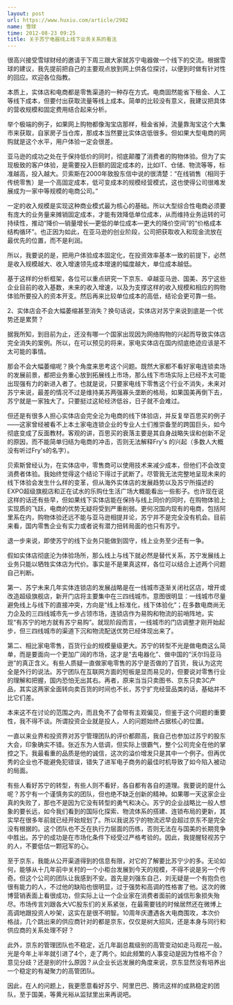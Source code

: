 ```yaml
---
layout: post
url: https://www.huxiu.com/article/2982
name: 雪球
time: 2012-08-23 09:25
title: 关于苏宁电器线上线下业务关系的看法
---
```

很高兴接受雪球财经的邀请于下周三跟大家就苏宁电器做一个线下的交流。根据雪球的建议，我先提前把自己的主要观点放到网上供各位探讨，以便到时做有针对性的回应。欢迎各位指教。

本质上，实体店和电商都是零售渠道的一种存在方式。电商固然能省下租金、人工等线下成本，但要付出获取流量等线上成本。简单的比较没有意义，我建议把具体的营收规模和固定费用结合起来分析。

举个极端的例子，如果网上购物都像淘宝店那样，租金省掉，流量靠淘宝这个大集市来获取，自家房子当仓库，那成本当然要比实体店低很多。但如果大型电商的网购就是这个水平，用户体验一定会很差。

亚马逊的成功之处在于保持低价的同时，彻底颠覆了消费者的购物体验。但为了实现极致的客户体验，是需要投入巨额的固定成本的，比如IT、仓储、物流等等，标准越高，投入越大。贝索斯在2000年致股东信中说的很清楚：“在线销售（相同于传统零售）是一个高固定成本，低可变成本的规模经营模式，这也使得公司很难发展成为一家中等规模的电商公司。”

一定的收入规模是实现这种商业模式最为核心的基础。所以大型综合性电商必须要有庞大的业务量来摊销固定成本，才能有效降低单位成本，从而维持业务运转的可持续性，推动“降价—销量增长—更低的单位成本—更大的降价空间”的“价格成本结构循环”。也正因为如此，在亚马逊的创业阶段，公司把获取收入和现金流放在最优先的位置，而不是利润。

所以，我要说的是，把用户体验成本固定化，在投资效率基本一致的前提下，必然是收入规模越大、收入增速领先成本增速的幅度越大，单位成本越低。

基于这样的分析框架，各位可以重点研究一下京东、卓越亚马逊、国美、苏宁这些企业目前的收入基数，未来的收入增速，以及为支撑这样的收入规模和相应的购物体验所要投入的资本开支。然后再来比较单位成本的高低，结论会更可靠一些。

2、实体店会不会大幅萎缩甚至消失？换句话说，实体店对苏宁来说到底是一个优势还是累赘？

据我所知，到目前为止，还没有哪一个国家出现因为网络购物的兴起而导致实体店完全消失的案例。所以，在可以预见的将来，家电实体店在国内彻底绝迹应该是不太可能的事情。

那会不会大幅萎缩呢？换个角度来思考这个问题。既然大家都不看好家电连锁卖场的发展前景，都把业务重心放到拓展线上市场，那么线下市场实际上已经不太可能出现强有力的新进入者了。也就是说，只要家电线下零售这个行业不消失，未来对苏宁来说，最差的情况不过是维持美苏两强寡头垄断的格局，如果国美再倒下去，苏宁就是一家独大了。只要挺过这轮经济低谷，日子就不会难过。

但还是有很多人担心实体店会完全沦为电商的线下体验店，并反复举百思买的例子——这家曾经被看不上本土家电连锁企业的专业人士们推崇备至的跨国巨头，如今彻底变成了反面教材。客观的讲，百思买的衰落主要是其自身战略失误和创新不足的原因，而不能简单归结为电商的冲击，否则无法解释Fry's 的兴起（多数人大概没有听过Fry's的名字）。

贝索斯曾经认为，在实体店中，零售商可以使用技术来减少成本，但他们不会改变消费者体验。我始终觉得这个结论下得过于武断了。尽管我无法完整地呈现未来的线下体验会发生什么样的变革，但从海外实体店的发展趋势以及苏宁所描述的EXPO超级旗舰店和正在试水的乐购仕生活广场大概能看出一些影子。也许现在说这样的话还有些早，但如果线下实体店能在保持与线上同价的同时，在购物体验上实现质的飞跃，电商的优势无疑将受到严重削弱。更何况国内现有的电商，包括阿里系在内，购物体验还远不能与亚马逊相提并论，苏宁并不是完全没有机会。目前来看，国内零售企业有实力或者说有潜力扭转局面的也只有苏宁。

退一步来说，即使苏宁的线下业务只能做到固守，线上业务至少还有一争。

假如实体店彻底沦为体验场所，那么线上与线下就必然是替代关系，苏宁发展线上业务只能以牺牲实体店为代价。事实是不是果真这样，各位可以结合上述两个问题自己判断。

第一、苏宁未来几年实体连锁店的发展战略是在一线城市逐渐关闭社区店，增开或改造超级旗舰店，新开门店将主要集中在三四线城市。意图很明显：一线城市尽量避免线上与线下的直接冲突，方向是“线上标准化，线下体验化”；在多数电商尚无力企及的三四线城市先一步占领市场，连锁店作为易购和物流的前哨阵地，实现“有苏宁的地方就有苏宁易购”。就现阶段而言，一线城市的门店调整才刚开始起步，但三四线城市的渠道下沉和物流配送优势已经体现出来了。

第二、相比家电零售，百货行业的规模量级更大。苏宁的转型不光是做电商这么简单，而是要面向一个更加广阔的市场，这才是“去电器化”、做中国的“沃尔玛亚马逊”的真正含义。有些人质疑一直做家电零售的苏宁是否做的了百货，我认为这完全是外行的说法。苏宁团队在互联网方面的短板是显而易见的，但要说对零售行业的理解和把握，国内恐怕无出其右。再者，原来当当只卖图书、京东只卖3C产品，其实这两家全面转向卖百货的时间也不长，苏宁扩充经营品类的话，基础并不比它们差。

本来这不在讨论的范围之内，而且免不了会带有主观偏见，但鉴于这个问题的重要性，我不得不谈。所谓投资企业就是投人，人的问题始终占据核心的位置。

一直以来业界和投资界对苏宁管理团队的评价都颇高，我自己也参加过苏宁的股东大会，印象确实不错。张近东为人低调，但实际上很霸气，整个公司完全在他的掌控之下。我最看重的品质是他的诚信，这次的溢价增发只是其中一个例子。但再优秀的企业也不能避免犯错误，错失了进军电子商务的最佳时机导致了如今陷入被动的局面。

有些人看好苏宁的转型，有些人则不看好，各自都有各自的道理。我要说的是什么呢？苏宁有一个谨慎务实的团队，但也绝不缺乏创新的精神。如果哪一天这家企业真的失败了，那也不是因为它没有转型的勇气和决心。苏宁的企业战略比一般人想象的要长远，如今我们看到的国际化探索、物流体系的搭建、连锁布局的更新，其实早在很多年前就已经开始规划了。所以我说苏宁的物流迟早会超过京东不是完全没有根据的。这个团队也不乏在执行力层面的历练，否则无法在与国美的长期竞争中胜出。苏宁的成功是在市场化条件下经受过严格考验的。因此，我提醒轻视苏宁的人，不要低估一颗冠军的心。

至于京东，我能从公开渠道得到的信息有限，对它的了解要比苏宁少的多。无论如何，能够从十几年前中关村的一个小柜台发展到今天的规模，不得不说是另一个传奇。但这个公司的团队让我感到不安。首先是刘强东自己，刘无疑是一个有抱负也很有能力的人，不过他的缺陷也很明显，过于强势和高调的性格害了他。这次的微博营销表面上看很成功，但实际上让一个企业家在消费者面前的诚信形象损失殆尽。市场传言刘跟各大VC股东们的关系紧张，在最需要钱的时候居然还在微博上高调地跟投资人吵架，这实在是很不明智。10周年庆遭遇各大电商围攻，本次价格战，几个跳出来的供应商针对的都是京东，仅仅是树大招风，还是本身与同行和供应商的关系处理不好？

此外，京东的管理团队也不稳定，近几年副总裁级别的高管变动如走马观花一般。光是今年上半年就引进了4个，走了两个。如此频繁的人事变动是因为性格不合？意见分歧？还是别的什么原因？从企业长远发展的角度来说，京东显然没有培养出一个稳定的有凝聚力的高管团队。

因此，在人的问题上，我更愿意看好苏宁、阿里巴巴、腾讯这样的成熟稳定的团队，至于国美，等黄光裕从监狱里出来再说吧。

